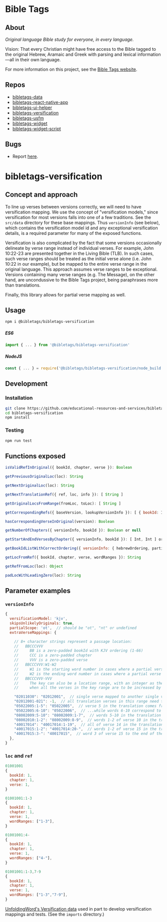 # Bible Tags

## About

*Original language Bible study for everyone, in every language.*

Vision: That every Christian might have free access to the Bible tagged to the original Hebrew, Aramaic and Greek with parsing and lexical information—all in their own language.

For more information on this project, see the [Bible Tags website](https://bibletags.org).

## Repos

* [bibletags-data](https://github.com/educational-resources-and-services/bibletags-data)
* [bibletags-react-native-app](https://github.com/educational-resources-and-services/bibletags-react-native-app)
* [bibletags-ui-helper](https://github.com/educational-resources-and-services/bibletags-ui-helper)
* [bibletags-versification](https://github.com/educational-resources-and-services/bibletags-versification)
* [bibletags-usfm](https://github.com/educational-resources-and-services/bibletags-usfm)
* [bibletags-widget](https://github.com/educational-resources-and-services/bibletags-widget)
* [bibletags-widget-script](https://github.com/educational-resources-and-services/bibletags-widget-script)

## Bugs

* Report [here](https://github.com/educational-resources-and-services/bibletags-data/issues).

# bibletags-versification

## Concept and approach

To line up verses between versions correctly, we will need to have versification mapping. We use the concept of "versification models," since versification for most versions falls into one of a few traditions. See the `src/data` directory for these base mappings. Thus `versionInfo` (see below), which contains the versification model id and any exceptional versification details, is a required parameter for many of the exposed functions.

Versification is also complicated by the fact that some versions occasionally delineate by verse range instead of individual verses. For example, John 10:22-23 are presented together in the Living Bible (TLB). In such cases, such verse ranges should be treated as the initial verse alone (i.e. John 10:22 in our example), but be mapped to the entire verse range in the original language. This approach assumes verse ranges to be exceptional. Versions containing many verse ranges (e.g. The Message), on the other hand, are uncondussive to the Bible Tags project, being paraphrases more than translations.

Finally, this library allows for partial verse mapping as well.

## Usage

```bash
npm i @bibletags/bibletags-versification
```

##### ES6

```js
import { ... } from '@bibletags/bibletags-versification'
```

##### NodeJS

```js
const { ... } = require('@bibletags/bibletags-versification/node_build')
```

## Development

### Installation

```bash
git clone https://github.com/educational-resources-and-services/bibletags-versification
cd bibletags-versification
npm install
```

### Testing

```js
npm run test
```

## Functions exposed

```js
isValidRefInOriginal({ bookId, chapter, verse }): Boolean
```

```js
getPreviousOriginalLoc(loc): String
```

```js
getNextOriginalLoc(loc): String
```

```js
getNextTranslationRef({ ref, loc, info }): [ String ]
```

```js
getOriginalLocsFromRange(fromLoc, toLoc): [ String ]
```

```js
getCorrespondingRefs({ baseVersion, lookupVersionInfo }): [ { bookId: Int, chapter: Int, verse: Int} ]
```

```js
hasCorrespondingVerseInOriginal(version): Boolean
```

```js
getNumberOfChapters({ versionInfo, bookId }): Boolean or null
```

```js
getStartAndEndVersesByChapter({ versionInfo, bookId }): [ Int, Int ] or null
```

```js
getBookIdListWithCorrectOrdering({ versionInfo: { hebrewOrdering, partialScope } }): [ Int ]
```

```js
getLocFromRef({ bookId, chapter, verse, wordRanges }): String
```

```js
getRefFromLoc(loc): Object
```

```js
padLocWithLeadingZero(loc): String
```


## Parameter examples

### `versionInfo`

```js
{
  versificationModel: 'kjv',
  skipsUnlikelyOriginals: true,
  partialScope: 'ot',  // should be "ot", "nt" or undefined
  extraVerseMappings: {

    // 8+ character strings represent a passage location:
    //   BBCCCVVV
    //     BB is a zero-padded bookId with KJV ordering (1-66)
    //     CCC is a zero-padded chapter
    //     VVV is a zero-padded verse
    //   BBCCCVVV:W1-W2
    //     W1 is the starting word number in cases where a partial verse must be mapped
    //     W2 is the ending word number in cases where a partial verse must be mapped (can be left blank to indicate "rest of the verse")
    //   BBCCCVVV-VVV
    //     The key can also be a location range, with an integer as the value. Use this
    //     when all the verses in the key range are to be increased by the same amount.

    "02011030": "02012001",  // single verse mapped to another single verse
    "02012001-021": -1,  // all translation verses in this range need to be reduced by 1 to match the original
    "05022005:1-5": "05022005",  // verse 5 in the translation comes from two in the original; words 1-5 correspond to verse 5 in the original...
    "05022005:6-10": "05022006",  // ...while words 6-10 correspond to verse 6 in the original
    "08002009:5-10": "08002009:1-7",  // words 5-10 in the translation correspond to words 1-7 in the original
    "08002010:1-2": "08002009:8-9",  // words 1-2 of verse 10 in the translation correspond to words 8-9 of verse 9 in the original
    "40017014": "40017014:1-19",  // all of verse 14 in the translation correspond to only words 1-19 of the original
    "40017015:1-2": "40017014:20-",  // words 1-2 of verse 15 in the translation correspond to word 20 of verse 14 to the end of that same verse in the original
    "40017015:3-": "40017015",  // word 3 of verse 15 to the end of the same verse correspond to verse 15 in the orignal
  },
}
```

### `loc` and `ref`

```js
01001001
{
  bookId: 1,
  chapter: 1,
  verse: 1,
}

01001001:1-3
{
  bookId: 1,
  chapter: 1,
  verse: 1,
  wordRanges: ["1-3"],
}

01001001:4-
{
  bookId: 1,
  chapter: 1,
  verse: 1,
  wordRanges: ["4-"],
}

01001001:1-3,7-9
{
  bookId: 1,
  chapter: 1,
  verse: 1,
  wordRanges: ["1-3","7-9"],
}
```

[UnfoldingWord's Versification data](https://github.com/unfoldingWord-dev/uw-api) used in part to develop versification mappings and tests. (See the `imports` directory.)